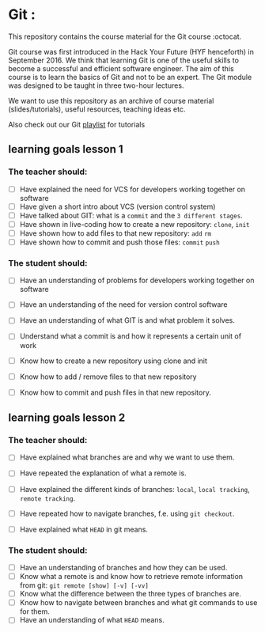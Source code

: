 # Git :
This repository contains the course material for the Git course :octocat.

Git course was first introduced in the Hack Your Future (HYF henceforth) in September 2016. We think that learning Git is one of the useful skills to become a successful and efficient software engineer. The aim of this course is to learn the basics of Git and not to be an expert. The Git module was designed to be taught in three two-hour lectures.

We want to use this repository as an archive of course material (slides/tutorials), useful resources, teaching ideas etc.

Also check out our Git [playlist](https://www.youtube.com/playlist?list=PLVYDhqbgYpYUGxRdtQdYVE5Q8h3bt6SIA) for tutorials

## learning goals lesson 1
 

### The teacher should:

* [ ] Have explained the need for VCS for developers working together on software
* [ ] Have given a short intro about VCS (version control system)
* [ ] Have talked about GIT: what is a `commit` and the `3 different stages`.
* [ ] Have shown in live-coding how to create a new repository: `clone`, `init`
* [ ] Have shown how to add files to that new repository: `add` `rm`
* [ ] Have shown how to commit and push those files: `commit` `push`

### The student should:

* [ ] Have an understanding of problems for developers working together on software
* [ ] Have an understanding of the need for version control software
* [ ] Have an understanding of what GIT is and what problem it solves.
* [ ] Understand what a commit is and how it represents a certain unit of work
* [ ] Know how to create a new repository using clone and init
* [ ] Know how to add / remove files to that new repository
* [ ] Know how to commit and push files in that new repository.


## learning goals lesson 2

### The teacher should:

* [ ] Have explained what branches are and why we want to use them.
* [ ] Have repeated the explanation of what a remote is.
* [ ] Have explained the different kinds of branches: `local`, `local tracking`, `remote tracking`.
* [ ] Have repeated how to navigate branches, f.e. using `git checkout`.
* [ ] Have explained what `HEAD` in git means.


### The student should:

* [ ] Have an understanding of branches and how they can be used.
* [ ] Know what a remote is and know how to retrieve remote information from git: `git remote [show] [-v] [-vv]`
* [ ] Know what the difference between the three types of branches are.
* [ ] Know how to navigate between branches and what git commands to use for them.
* [ ] Have an understanding of what `HEAD` means.
